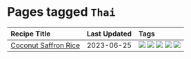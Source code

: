 # Pages tagged `Thai`

|Recipe Title|Last Updated|Tags
|:---|:---|:---|
|[Coconut Saffron Rice](../recipes/coconutsaffronrice.md)|2023-06-25|[![](https://img.shields.io/badge/tag-Thai-1754e4)](../tags/Thai.md) [![](https://img.shields.io/badge/tag-expensive-208450)](../tags/expensive.md) [![](https://img.shields.io/badge/tag-rice-af803c)](../tags/rice.md) [![](https://img.shields.io/badge/tag-sides-c6d429)](../tags/sides.md) [![](https://img.shields.io/badge/tag-stovetop-e4f90)](../tags/stovetop.md)|